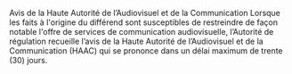 Avis de la Haute Autorité de l’Audiovisuel et de la Communication
Lorsque les faits à l'origine du différend sont susceptibles de restreindre de façon notable l'offre de services de communication audiovisuelle, l’Autorité de régulation recueille l’avis de la Haute Autorité de l’Audiovisuel et de la Communication (HAAC) qui se prononce dans un délai maximum de trente (30) jours.